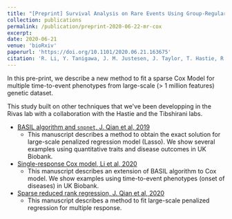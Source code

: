 ```yaml
---
title: "[Preprint] Survival Analysis on Rare Events Using Group-Regularized Multi-Response Cox Regression"
collection: publications
permalink: /publication/preprint-2020-06-22-mr-cox
excerpt:
date: 2020-06-21
venue: 'bioRxiv'
paperurl: 'https://doi.org/10.1101/2020.06.21.163675'
citation: 'R. Li, Y. Tanigawa, J. M. Justesen, J. Taylor, T. Hastie, R. Tibshirani, M. A. Rivas, Survival Analysis on Rare Events Using Group-Regularized Multi-Response Cox Regression. bioRxiv, 2020.06.21.163675 (2020).'
---
```

<!-- ispublishedpreprint: "True" -->

In this pre-print, we describe a new method to fit a sparse Cox Model for multiple time-to-event phenotypes from large-scale (> 1 million features) genetic dataset.

This study built on other techniques that we've been developping in the Rivas lab with a collaboration with the Hastie and the Tibshirani labs.

- [BASIL algorithm and `snpnet`, J. Qian et al, 2019](/publication/preprint-2019-05-07-snpnet)
  - This manuscript describes a method to obtain the exact solution for large-scale penalized regression model (Lasso). We show several examples using quantitative traits and disease outcomes in UK Biobank.
- [Single-response Cox model, Li et al, 2020](/publication/preprint-2019-05-07-snpnet)
  - This manuscript describes an extension of BASIL algorithm to Cox model. We show examples using time-to-event phenotypes (onset of diseases) in UK Biobank.
- [Sparse reduced rank regression, J. Qian et al, 2020](/publication/preprint-2020-05-30-SRRR)
  - This manuscript describes a method to fit large-scale penalized regression for multiple response.

